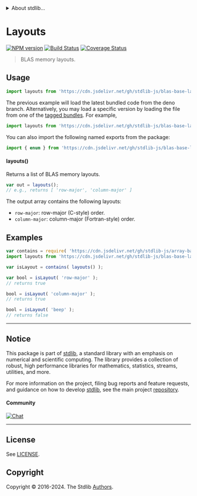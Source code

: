 <!--

@license Apache-2.0

Copyright (c) 2024 The Stdlib Authors.

Licensed under the Apache License, Version 2.0 (the "License");
you may not use this file except in compliance with the License.
You may obtain a copy of the License at

   http://www.apache.org/licenses/LICENSE-2.0

Unless required by applicable law or agreed to in writing, software
distributed under the License is distributed on an "AS IS" BASIS,
WITHOUT WARRANTIES OR CONDITIONS OF ANY KIND, either express or implied.
See the License for the specific language governing permissions and
limitations under the License.

-->


<details>
  <summary>
    About stdlib...
  </summary>
  <p>We believe in a future in which the web is a preferred environment for numerical computation. To help realize this future, we've built stdlib. stdlib is a standard library, with an emphasis on numerical and scientific computation, written in JavaScript (and C) for execution in browsers and in Node.js.</p>
  <p>The library is fully decomposable, being architected in such a way that you can swap out and mix and match APIs and functionality to cater to your exact preferences and use cases.</p>
  <p>When you use stdlib, you can be absolutely certain that you are using the most thorough, rigorous, well-written, studied, documented, tested, measured, and high-quality code out there.</p>
  <p>To join us in bringing numerical computing to the web, get started by checking us out on <a href="https://github.com/stdlib-js/stdlib">GitHub</a>, and please consider <a href="https://opencollective.com/stdlib">financially supporting stdlib</a>. We greatly appreciate your continued support!</p>
</details>

# Layouts

[![NPM version][npm-image]][npm-url] [![Build Status][test-image]][test-url] [![Coverage Status][coverage-image]][coverage-url] <!-- [![dependencies][dependencies-image]][dependencies-url] -->

> BLAS memory layouts.

<!-- Section to include introductory text. Make sure to keep an empty line after the intro `section` element and another before the `/section` close. -->

<section class="intro">

</section>

<!-- /.intro -->

<!-- Package usage documentation. -->



<section class="usage">

## Usage

```javascript
import layouts from 'https://cdn.jsdelivr.net/gh/stdlib-js/blas-base-layouts@deno/mod.js';
```
The previous example will load the latest bundled code from the deno branch. Alternatively, you may load a specific version by loading the file from one of the [tagged bundles](https://github.com/stdlib-js/blas-base-layouts/tags). For example,

```javascript
import layouts from 'https://cdn.jsdelivr.net/gh/stdlib-js/blas-base-layouts@v0.0.1-deno/mod.js';
```

You can also import the following named exports from the package:

```javascript
import { enum } from 'https://cdn.jsdelivr.net/gh/stdlib-js/blas-base-layouts@deno/mod.js';
```

#### layouts()

Returns a list of BLAS memory layouts.

```javascript
var out = layouts();
// e.g., returns [ 'row-major', 'column-major' ]
```

The output array contains the following layouts:

-   `row-major`: row-major (C-style) order.
-   `column-major`: column-major (Fortran-style) order.

</section>

<!-- /.usage -->

<!-- Package usage notes. Make sure to keep an empty line after the `section` element and another before the `/section` close. -->

<section class="notes">

</section>

<!-- /.notes -->

<!-- Package usage examples. -->

<section class="examples">

## Examples

<!-- eslint no-undef: "error" -->

```javascript
var contains = require( 'https://cdn.jsdelivr.net/gh/stdlib-js/array-base-assert-contains' ).factory;
import layouts from 'https://cdn.jsdelivr.net/gh/stdlib-js/blas-base-layouts@deno/mod.js';

var isLayout = contains( layouts() );

var bool = isLayout( 'row-major' );
// returns true

bool = isLayout( 'column-major' );
// returns true

bool = isLayout( 'beep' );
// returns false
```

</section>

<!-- /.examples -->

<!-- C interface documentation. -->



<!-- Section to include cited references. If references are included, add a horizontal rule *before* the section. Make sure to keep an empty line after the `section` element and another before the `/section` close. -->

<section class="references">

</section>

<!-- /.references -->

<!-- Section for related `stdlib` packages. Do not manually edit this section, as it is automatically populated. -->

<section class="related">

</section>

<!-- /.related -->

<!-- Section for all links. Make sure to keep an empty line after the `section` element and another before the `/section` close. -->


<section class="main-repo" >

* * *

## Notice

This package is part of [stdlib][stdlib], a standard library with an emphasis on numerical and scientific computing. The library provides a collection of robust, high performance libraries for mathematics, statistics, streams, utilities, and more.

For more information on the project, filing bug reports and feature requests, and guidance on how to develop [stdlib][stdlib], see the main project [repository][stdlib].

#### Community

[![Chat][chat-image]][chat-url]

---

## License

See [LICENSE][stdlib-license].


## Copyright

Copyright &copy; 2016-2024. The Stdlib [Authors][stdlib-authors].

</section>

<!-- /.stdlib -->

<!-- Section for all links. Make sure to keep an empty line after the `section` element and another before the `/section` close. -->

<section class="links">

[npm-image]: http://img.shields.io/npm/v/@stdlib/blas-base-layouts.svg
[npm-url]: https://npmjs.org/package/@stdlib/blas-base-layouts

[test-image]: https://github.com/stdlib-js/blas-base-layouts/actions/workflows/test.yml/badge.svg?branch=v0.0.1
[test-url]: https://github.com/stdlib-js/blas-base-layouts/actions/workflows/test.yml?query=branch:v0.0.1

[coverage-image]: https://img.shields.io/codecov/c/github/stdlib-js/blas-base-layouts/main.svg
[coverage-url]: https://codecov.io/github/stdlib-js/blas-base-layouts?branch=main

<!--

[dependencies-image]: https://img.shields.io/david/stdlib-js/blas-base-layouts.svg
[dependencies-url]: https://david-dm.org/stdlib-js/blas-base-layouts/main

-->

[chat-image]: https://img.shields.io/gitter/room/stdlib-js/stdlib.svg
[chat-url]: https://app.gitter.im/#/room/#stdlib-js_stdlib:gitter.im

[stdlib]: https://github.com/stdlib-js/stdlib

[stdlib-authors]: https://github.com/stdlib-js/stdlib/graphs/contributors

[umd]: https://github.com/umdjs/umd
[es-module]: https://developer.mozilla.org/en-US/docs/Web/JavaScript/Guide/Modules

[deno-url]: https://github.com/stdlib-js/blas-base-layouts/tree/deno
[deno-readme]: https://github.com/stdlib-js/blas-base-layouts/blob/deno/README.md
[umd-url]: https://github.com/stdlib-js/blas-base-layouts/tree/umd
[umd-readme]: https://github.com/stdlib-js/blas-base-layouts/blob/umd/README.md
[esm-url]: https://github.com/stdlib-js/blas-base-layouts/tree/esm
[esm-readme]: https://github.com/stdlib-js/blas-base-layouts/blob/esm/README.md
[branches-url]: https://github.com/stdlib-js/blas-base-layouts/blob/main/branches.md

[stdlib-license]: https://raw.githubusercontent.com/stdlib-js/blas-base-layouts/main/LICENSE

</section>

<!-- /.links -->
